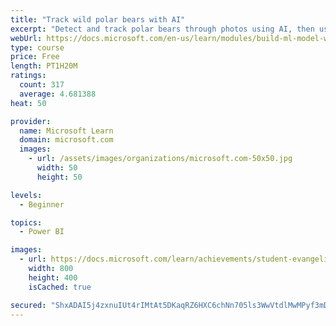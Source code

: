 ```yaml
---
title: "Track wild polar bears with AI"
excerpt: "Detect and track polar bears through photos using AI, then use Power BI to show where polar bears are being spotted."
webUrl: https://docs.microsoft.com/en-us/learn/modules/build-ml-model-with-azure-stream-analytics/
type: course
price: Free
length: PT1H20M
ratings:
  count: 317
  average: 4.681388
heat: 50

provider:
  name: Microsoft Learn
  domain: microsoft.com
  images:
    - url: /assets/images/organizations/microsoft.com-50x50.jpg
      width: 50
      height: 50

levels:
  - Beginner

topics:
  - Power BI

images:
  - url: https://docs.microsoft.com/learn/achievements/student-evangelism/build-ml-model-with-azure-stream-analytics-badge-social.png
    width: 800
    height: 400
    isCached: true

secured: "ShxADAI5j4zxnuIUt4rIMtAt5DKaqRZ6HXC6chNn705ls3WwVtdlMwMPyf3mD5rYnlwT0d20eBIJpdsfql3nlz4fvq6fCLopHyXn8DE5MR4AzBulFBTr6EA/6YAB+adlTqJBw1zw2Q9NZOH8MTPJ3jOlMo5a9Pmdsy7MsKmk6BSvRThYhKRUGv6lQlQYlOdJ/5r+EAHA1kE0UqzwwrFvFgmFym+CJc/DkAHt8TO2mDwU3QhrdicHITk2lRjDCU2rfg1hH3CNkJkuK5nh7Z4+9CJFzg0jyaGHTmZbhfjYbp0Bo4Jh8fwiwAUfa2eIPavw8eQclyD/PoFddakIJvCPwqTorBAPNaQPxdp62KRvu+AE2+tX4S406MJqKBpbbE64FMWoTzb5Q5WHQHlJ/TB4SNABZN9IZ5LOrrUe5pvHp/c=;YXiCCXCwpjrkKKzLxDUuxQ=="
---
```


